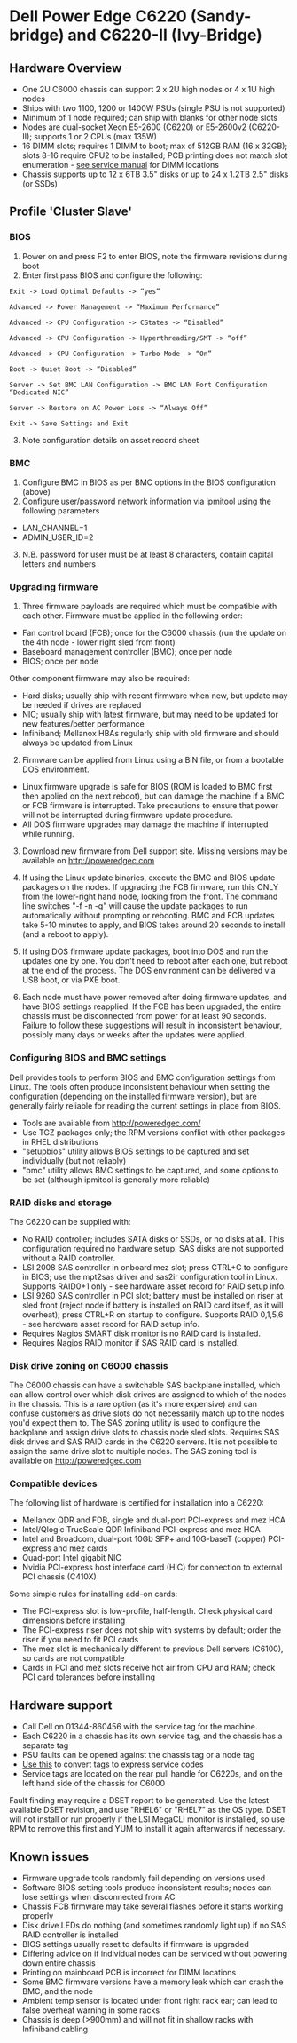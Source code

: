 # Dell Power Edge C6220 (Sandy-bridge) and C6220-II (Ivy-Bridge)

## Hardware Overview

 * One 2U C6000 chassis can support 2 x 2U high nodes or 4 x 1U high nodes
 * Ships with two 1100, 1200 or 1400W PSUs (single PSU is not supported)
 * Minimum of 1 node required; can ship with blanks for other node slots
 * Nodes are dual-socket Xeon E5-2600 (C6220) or E5-2600v2 (C6220-II); supports 1 or 2 CPUs (max 135W)
 * 16 DIMM slots; requires 1 DIMM to boot; max of 512GB RAM (16 x 32GB); slots 8-16 require CPU2 to be installed; PCB printing does not match slot enumeration - [see service manual](ftp://ftp.dell.com/Manuals/all-products/esuprt_ser_stor_net/esuprt_cloud_products/poweredge-c6220-2_Owner%27s%20Manual_en-us.pdf) for DIMM locations
 * Chassis supports up to 12 x 6TB 3.5" disks or up to 24 x 1.2TB 2.5" disks (or SSDs)

## Profile 'Cluster Slave'

### BIOS
1. Power on and press F2 to enter BIOS, note the firmware revisions during boot
2. Enter first pass BIOS and configure the following:
```
Exit -> Load Optimal Defaults -> “yes”
```
```
Advanced -> Power Management -> “Maximum Performance”
```
```
Advanced -> CPU Configuration -> C­States -> “Disabled”
```
```
Advanced -> CPU Configuration -> Hyperthreading/SMT -> “off”
```
```
Advanced -> CPU Configuration -> Turbo Mode -> “On”
```
```
Boot -> Quiet Boot -> “Disabled”
```
```
Server -> Set BMC LAN Configuration -> BMC LAN Port Configuration “Dedicated-NIC”
```
```
Server -> Restore on AC Power Loss -> “Always Off”
```
```
Exit -> Save Settings and Exit
```
3. Note configuration details on asset record sheet

### BMC

1. Configure BMC in BIOS as per BMC options in the BIOS configuration (above)
2. Configure user/password network information via ipmitool using the following parameters
  - LAN_CHANNEL=1
  - ADMIN_USER_ID=2
3. N.B. password for user must be at least 8 characters, contain capital letters and numbers

### Upgrading firmware

1. Three firmware payloads are required which must be compatible with each other. Firmware must be applied in the following order:
 * Fan control board (FCB); once for the C6000 chassis (run the update on the 4th node - lower right sled from front)
 * Baseboard management controller (BMC); once per node
 * BIOS; once per node

Other component firmware may also be required:
 * Hard disks; usually ship with recent firmware when new, but update may be needed if drives are replaced
 * NIC; usually ship with latest firmware, but may need to be updated for new features/better performance
 * Infiniband; Mellanox HBAs regularly ship with old firmware and should always be updated from Linux

2. Firmware can be applied from Linux using a BIN file, or from a bootable DOS environment. 
 * Linux firmware upgrade is safe for BIOS (ROM is loaded to BMC first then applied on the next reboot), but can damage the machine if a BMC or FCB firmware is interrupted. Take precautions to ensure that power will not be interrupted during firmware update procedure. 
 * All DOS firmware upgrades may damage the machine if interrupted while running. 

3. Download new firmware from Dell support site. Missing versions may be available on http://poweredgec.com

4. If using the Linux update binaries, execute the BMC and BIOS update packages on the nodes. If upgrading the FCB firmware, run this ONLY from the lower-right hand node, looking from the front. The command line switches "-f -n -q" will cause the update packages to run automatically without prompting or rebooting. BMC and FCB updates take 5-10 minutes to apply, and BIOS takes around 20 seconds to install (and a reboot to apply). 

5. If using DOS firmware update packages, boot into DOS and run the updates one by one. You don't need to reboot after each one, but reboot at the end of the process. The DOS environment can be delivered via USB boot, or via PXE boot. 

6. Each node must have power removed after doing firmware updates, and have BIOS settings reapplied. If the FCB has been upgraded, the entire chassis must be disconnected from power for at least 90 seconds. Failure to follow these suggestions will result in inconsistent behaviour, possibly many days or weeks after the updates were applied. 

### Configuring BIOS and BMC settings 

Dell provides tools to perform BIOS and BMC configuration settings from Linux. The tools often produce inconsistent behaviour when setting the configuration (depending on the installed firmware version), but are generally fairly reliable for reading the current settings in place from BIOS. 

 * Tools are available from http://poweredgec.com/
 * Use TGZ packages only; the RPM versions conflict with other packages in RHEL distributions
 * "setupbios" utility allows BIOS settings to be captured and set individually (but not reliably)
 * "bmc" utility allows BMC settings to be captured, and some options to be set (although ipmitool is generally more reliable)

### RAID disks and storage

The C6220 can be supplied with:

 * No RAID controller; includes SATA disks or SSDs, or no disks at all. This configuration required no hardware setup. SAS disks are not supported without a RAID controller. 
 * LSI 2008 SAS controller in onboard mez slot; press CTRL+C to configure in BIOS; use the mpt2sas driver and sas2ir configuration tool in Linux. Supports RAID0+1 only - see hardware asset record for RAID setup info.
 * LSI 9260 SAS controller in PCI slot; battery must be installed on riser at sled front (reject node if battery is installed on RAID card itself, as it will overheat); press CTRL+R on startup to configure.  Supports RAID 0,1,5,6 - see hardware asset record for RAID setup info.
 * Requires Nagios SMART disk monitor is no RAID card is installed. 
 * Requires Nagios RAID monitor if SAS RAID card is installed. 

### Disk drive zoning on C6000 chassis

The C6000 chassis can have a switchable SAS backplane installed, which can allow control over which disk drives are assigned to which of the nodes in the chassis. This is a rare option (as it's more expensive) and can confuse customers as drive slots do not necessarily match up to the nodes you'd expect them to. The SAS zoning utility is used to configure the backplane and assign drive slots to chassis node sled slots. Requires SAS disk drives and SAS RAID cards in the C6220 servers. It is not possible to assign the same drive slot to multiple nodes. The SAS zoning tool is available on http://poweredgec.com

### Compatible devices

The following list of hardware is certified for installation into a C6220:
 * Mellanox QDR and FDB, single and dual-port PCI-express and mez HCA
 * Intel/Qlogic TrueScale QDR Infiniband PCI-express and mez HCA
 * Intel and Broadcom, dual-port 10Gb SFP+ and 10G-baseT (copper) PCI-express and mez cards
 * Quad-port Intel gigabit NIC 
 * Nvidia PCI-express host interface card (HIC) for connection to external PCI chassis (C410X)

Some simple rules for installing add-on cards:
 * The PCI-express slot is low-profile, half-length. Check physical card dimensions before installing
 * The PCI-express riser does not ship with systems by default; order the riser if you need to fit PCI cards
 * The mez slot is mechanically different to previous Dell servers (C6100), so cards are not compatible
 * Cards in PCI and mez slots receive hot air from CPU and RAM; check PCI card tolerances before installing

## Hardware support

 * Call Dell on 01344-860456 with the service tag for the machine.
 * Each C6220 in a chassis has its own service tag, and the chassis has a separate tag
 * PSU faults can be opened against the chassis tag or a node tag
 * [Use this](http://creativyst.com/Doc/Articles/HT/Dell/DellNumb.htm) to convert tags to express service codes
 * Service tags are located on the rear pull handle for C6220s, and on the left hand side of the chassis for C6000

Fault finding may require a DSET report to be generated. Use the latest available DSET revision, and use "RHEL6" or "RHEL7" as the OS type. DSET will not install or run properly if the LSI MegaCLI monitor is installed, so use RPM to remove this first and YUM to install it again afterwards if necessary.

## Known issues
 
 * Firmware upgrade tools randomly fail depending on versions used
 * Software BIOS setting tools produce inconsistent results; nodes can lose settings when disconnected from AC
 * Chassis FCB firmware may take several flashes before it starts working properly
 * Disk drive LEDs do nothing (and sometimes randomly light up) if no SAS RAID controller is installed
 * BIOS settings usually reset to defaults if firmware is upgraded
 * Differing advice on if individual nodes can be serviced without powering down entire chassis
 * Printing on mainboard PCB is incorrect for DIMM locations
 * Some BMC firmware versions have a memory leak which can crash the BMC, and the node
 * Ambient temp sensor is located under front right rack ear; can lead to false overheat warning in some racks
 * Chassis is deep (>900mm) and will not fit in shallow racks with Infiniband cabling
